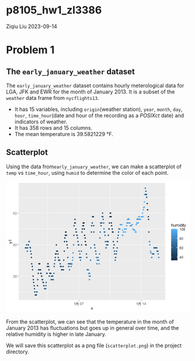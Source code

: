 p8105_hw1_zl3386
================
Ziqiu Liu
2023-09-14

# Problem 1

## The `early_january_weather` dataset

The `early_january_weather` dataset contains hourly meterological data
for LGA, JFK and EWR for the month of January 2013. It is a subset of
the `weather` data frame from `nycflights13`.

- It has 15 variables, including `origin`(weather station), `year`,
  `month`, `day`, `hour`, `time_hour`(date and hour of the recording as
  a *POSIXct* date) and indicators of weather.
- It has 358 rows and 15 columns.
- The mean temperature is 39.5821229 °F.

## Scatterplot

Using the data from`early_january_weather`, we can make a scatterplot of
`temp` vs `time_hour`, using `humid` to determine the color of each
point.

![](p8105_hw1_zl3386_files/figure-gfm/yx_scatter-1.png)<!-- -->

From the scatterplot, we can see that the temperature in the month of
January 2013 has fluctuations but goes up in general over time, and the
relative humidity is higher in late January.

We will save this scatterplot as a png file (`scatterplot.png`) in the
project directory.
